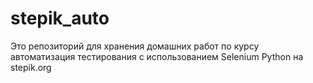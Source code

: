 # stepik_auto
Это репозиторий для хранения домашних работ по курсу автоматизация тестирования с использованием Selenium Python на stepik.org



